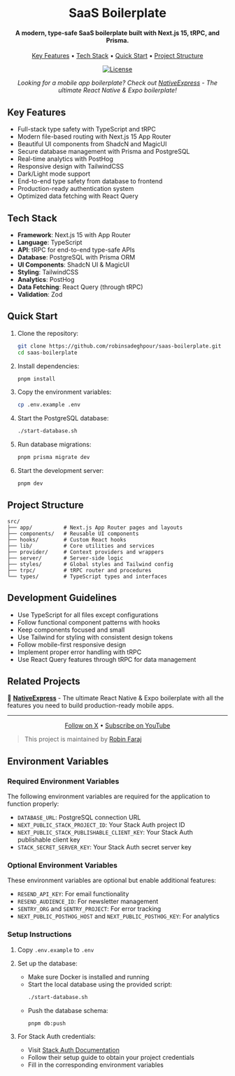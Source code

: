 <h1 align="center">
  <br>
  SaaS Boilerplate
  <br>
</h1>

<h4 align="center">A modern, type-safe SaaS boilerplate built with Next.js 15, tRPC, and Prisma.</h4>

<p align="center">
  <a href="#key-features">Key Features</a> •
  <a href="#tech-stack">Tech Stack</a> •
  <a href="#quick-start">Quick Start</a> •
  <a href="#project-structure">Project Structure</a>
</p>

<p align="center">
  <a href="https://github.com/robinsadeghpour/saas-boilerplate/blob/main/LICENSE">
    <img src="https://img.shields.io/badge/license-MIT-blue.svg" alt="License" />
  </a>
</p>

<p align="center">
  <i>Looking for a mobile app boilerplate? Check out <a href="https://native.express?ref=saas-boilerplate">NativeExpress</a> - The ultimate React Native & Expo boilerplate!</i>
</p>

## Key Features

* Full-stack type safety with TypeScript and tRPC
* Modern file-based routing with Next.js 15 App Router
* Beautiful UI components from ShadcN and MagicUI
* Secure database management with Prisma and PostgreSQL
* Real-time analytics with PostHog
* Responsive design with TailwindCSS
* Dark/Light mode support
* End-to-end type safety from database to frontend
* Production-ready authentication system
* Optimized data fetching with React Query

## Tech Stack

* **Framework**: Next.js 15 with App Router
* **Language**: TypeScript
* **API**: tRPC for end-to-end type-safe APIs
* **Database**: PostgreSQL with Prisma ORM
* **UI Components**: ShadcN UI & MagicUI
* **Styling**: TailwindCSS
* **Analytics**: PostHog
* **Data Fetching**: React Query (through tRPC)
* **Validation**: Zod

## Quick Start

1. Clone the repository:
   ```bash
   git clone https://github.com/robinsadeghpour/saas-boilerplate.git
   cd saas-boilerplate
   ```

2. Install dependencies:
   ```bash
   pnpm install
   ```

3. Copy the environment variables:
   ```bash
   cp .env.example .env
   ```

4. Start the PostgreSQL database:
   ```bash
   ./start-database.sh
   ```

5. Run database migrations:
   ```bash
   pnpm prisma migrate dev
   ```

6. Start the development server:
   ```bash
   pnpm dev
   ```

## Project Structure

```
src/
├── app/          # Next.js App Router pages and layouts
├── components/   # Reusable UI components
├── hooks/        # Custom React hooks
├── lib/          # Core utilities and services
├── provider/     # Context providers and wrappers
├── server/       # Server-side logic
├── styles/       # Global styles and Tailwind config
├── trpc/         # tRPC router and procedures
└── types/        # TypeScript types and interfaces
```

## Development Guidelines

* Use TypeScript for all files except configurations
* Follow functional component patterns with hooks
* Keep components focused and small
* Use Tailwind for styling with consistent design tokens
* Follow mobile-first responsive design
* Implement proper error handling with tRPC
* Use React Query features through tRPC for data management

## Related Projects

🚀 **[NativeExpress](https://native.express?ref=saas-boilerplate)** - The ultimate React Native & Expo boilerplate with all the features you need to build production-ready mobile apps.

---

<p align="center">
  <a href="https://x.com/robin_faraj?ref=saas-boilerplate">Follow on X</a> •
  <a href="https://www.youtube.com/@robinfaraj?sub_confirmation=1">Subscribe on YouTube</a>
</p>

> This project is maintained by [Robin Faraj](https://x.com/robin_faraj?ref=saas-boilerplate)

## Environment Variables

### Required Environment Variables
The following environment variables are required for the application to function properly:

- `DATABASE_URL`: PostgreSQL connection URL
- `NEXT_PUBLIC_STACK_PROJECT_ID`: Your Stack Auth project ID
- `NEXT_PUBLIC_STACK_PUBLISHABLE_CLIENT_KEY`: Your Stack Auth publishable client key
- `STACK_SECRET_SERVER_KEY`: Your Stack Auth secret server key

### Optional Environment Variables
These environment variables are optional but enable additional features:

- `RESEND_API_KEY`: For email functionality
- `RESEND_AUDIENCE_ID`: For newsletter management
- `SENTRY_ORG` and `SENTRY_PROJECT`: For error tracking
- `NEXT_PUBLIC_POSTHOG_HOST` and `NEXT_PUBLIC_POSTHOG_KEY`: For analytics

### Setup Instructions

1. Copy `.env.example` to `.env`

2. Set up the database:
   - Make sure Docker is installed and running
   - Start the local database using the provided script:
     ```bash
     ./start-database.sh
     ```
   - Push the database schema:
     ```bash
     pnpm db:push
     ```

3. For Stack Auth credentials:
   - Visit [Stack Auth Documentation](https://docs.stack-auth.com/overview)
   - Follow their setup guide to obtain your project credentials
   - Fill in the corresponding environment variables
